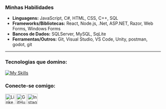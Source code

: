 ### Minhas Habilidades

* **Linguagens:** JavaScript, C#, HTML, CSS, C++, SQL
* **Frameworks/Bibliotecas:** React, Node.js, .Net, ASP.NET, Razor, Web Forms, Windows Forms
* **Bancos de Dados:** SQLServer, MySQL, SqLite
* **Ferramentas/Outros:** Git, Visual Studio, VS Code, Unity, postman, godot, git

---

### Tecnologias que domino:

[![My Skills](https://skillicons.dev/icons?i=js,react,nodejs,dotnet,cs,html,css,mysql,sqlite,visualstudio,vscode,unity,postman,godot,git,github)](https://skillicons.dev)

### Conecte-se comigo:

[<img align="left" alt="LinkedIn" width="33px" src="https://skillicons.dev/icons?i=linkedin" />](https://www.linkedin.com/in/eduardo-lima-6691291bb/)
[<img align="left" alt="GitHub" width="33px" src="https://skillicons.dev/icons?i=github" />](https://github.com/eduardoolima)
[<img align="left" alt="Instagram" width="33px" src="https://skillicons.dev/icons?i=instagram" />](https://www.instagram.com/eduardo_olima1/)

